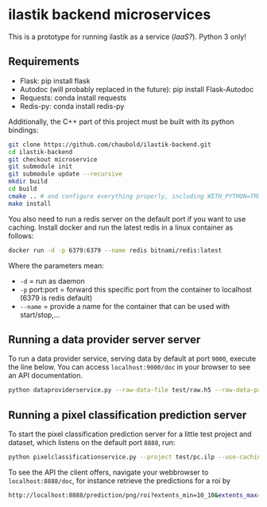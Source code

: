 # ilastik backend microservices

This is a prototype for running ilastik as a service (*IaaS?*). Python 3 only!


## Requirements

* Flask: pip install flask
* Autodoc (will probably replaced in the future): pip install Flask-Autodoc
* Requests: conda install requests
* Redis-py: conda install redis-py

Additionally, the C++ part of this project must be built with its python bindings:

```sh
git clone https://github.com/chaubold/ilastik-backend.git
cd ilastik-backend
git checkout microservice
git submodule init
git submodule update --recursive
mkdir build
cd build
cmake .. # and configure everything properly, including WITH_PYTHON=TRUE, you need vigra and libhdf5!
make install
```

You also need to run a redis server on the default port if you want to use caching.
Install docker and run the latest redis in a linux container as follows: 
    
```sh
docker run -d -p 6379:6379 --name redis bitnami/redis:latest
```

Where the parameters mean:
* `-d` = run as daemon
* `-p` port:port = forward this specific port from the container to localhost (6379 is redis default)
* `--name` = provide a name for the container that can be used with start/stop,...


## Running a data provider server server

To run a data provider service, serving data by default at port `9000`, execute the line below.
You can access `localhost:9000/doc` in your browser to see an API documentation.

```sh
python dataproviderservice.py --raw-data-file test/raw.h5 --raw-data-path exported_data
```

## Running a pixel classification prediction server

To start the pixel classification prediction server for a little test project and dataset, which listens on the default port `8888`, run:

```sh
python pixelclassificationservice.py --project test/pc.ilp --use-caching --dataprovider-ip 0.0.0.0:9000
```

To see the API the client offers, navigate your webbrowser to `localhost:8888/doc`, for instance retrieve the predictions for a roi by

```sh
http://localhost:8888/prediction/png/roi?extents_min=10_10&extents_max=100_150
```